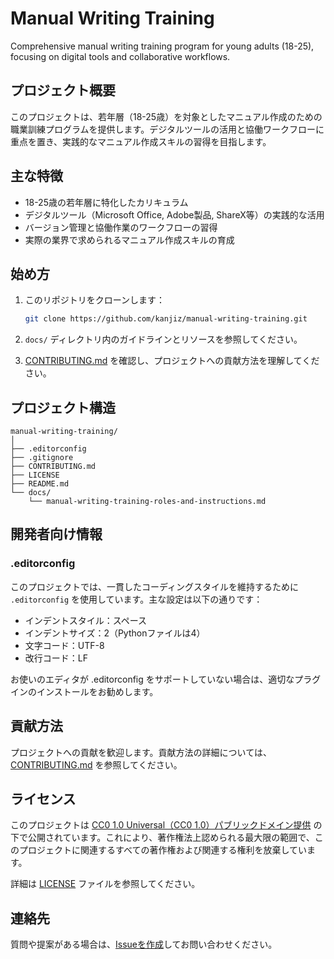 # Manual Writing Training

Comprehensive manual writing training program for young adults (18-25), focusing on digital tools and collaborative workflows.

## プロジェクト概要

このプロジェクトは、若年層（18-25歳）を対象としたマニュアル作成のための職業訓練プログラムを提供します。デジタルツールの活用と協働ワークフローに重点を置き、実践的なマニュアル作成スキルの習得を目指します。

## 主な特徴

- 18-25歳の若年層に特化したカリキュラム
- デジタルツール（Microsoft Office, Adobe製品, ShareX等）の実践的な活用
- バージョン管理と協働作業のワークフローの習得
- 実際の業界で求められるマニュアル作成スキルの育成

## 始め方

1. このリポジトリをクローンします：

   ```bash
   git clone https://github.com/kanjiz/manual-writing-training.git
   ```

2. `docs/` ディレクトリ内のガイドラインとリソースを参照してください。
3. [CONTRIBUTING.md](./CONTRIBUTING.md) を確認し、プロジェクトへの貢献方法を理解してください。

## プロジェクト構造

```plaintext
manual-writing-training/
│
├── .editorconfig
├── .gitignore
├── CONTRIBUTING.md
├── LICENSE
├── README.md
└── docs/
    └── manual-writing-training-roles-and-instructions.md
```

## 開発者向け情報

### .editorconfig

このプロジェクトでは、一貫したコーディングスタイルを維持するために `.editorconfig` を使用しています。主な設定は以下の通りです：

- インデントスタイル：スペース
- インデントサイズ：2（Pythonファイルは4）
- 文字コード：UTF-8
- 改行コード：LF

お使いのエディタが .editorconfig をサポートしていない場合は、適切なプラグインのインストールをお勧めします。

## 貢献方法

プロジェクトへの貢献を歓迎します。貢献方法の詳細については、[CONTRIBUTING.md](./CONTRIBUTING.md) を参照してください。

## ライセンス

このプロジェクトは [CC0 1.0 Universal（CC0 1.0）パブリックドメイン提供](./LICENSE) の下で公開されています。これにより、著作権法上認められる最大限の範囲で、このプロジェクトに関連するすべての著作権および関連する権利を放棄しています。

詳細は [LICENSE](./LICENSE) ファイルを参照してください。

## 連絡先

質問や提案がある場合は、[Issueを作成](https://github.com/kanjiz/manual-writing-training/issues)してお問い合わせください。
